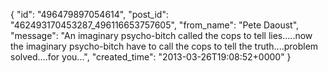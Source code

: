  {
   "id": "496479897054614",
   "post_id": "462493170453287_496116653757605",
   "from_name": "Pete Daoust",
   "message": "An imaginary psycho-bitch called the cops to tell lies.....now the imaginary psycho-bitch have to call the cops to tell the truth....problem solved....for you...",
   "created_time": "2013-03-26T19:08:52+0000"
 }
